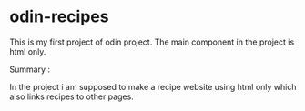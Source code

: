 # odin-recipes

This is my first project of odin project. 
The main component in the project is html only.

Summary :

In the  project i am supposed to make a recipe website using html only
which also links recipes to other pages.
